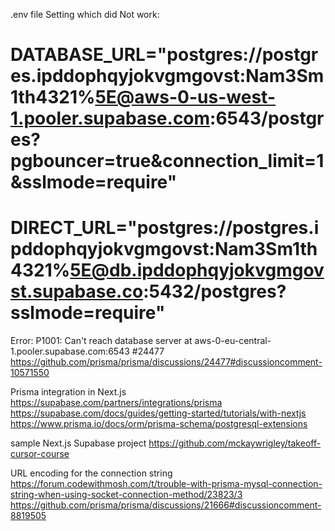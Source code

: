 .env file
Setting which did Not work:
# DATABASE_URL="postgres://postgres.ipddophqyjokvgmgovst:Nam3Sm1th4321%5E@aws-0-us-west-1.pooler.supabase.com:6543/postgres?pgbouncer=true&connection_limit=1&sslmode=require"
# DIRECT_URL="postgres://postgres.ipddophqyjokvgmgovst:Nam3Sm1th4321%5E@db.ipddophqyjokvgmgovst.supabase.co:5432/postgres?sslmode=require"

Error: P1001: Can't reach database server at aws-0-eu-central-1.pooler.supabase.com:6543 #24477
https://github.com/prisma/prisma/discussions/24477#discussioncomment-10571550


Prisma integration in Next.js
https://supabase.com/partners/integrations/prisma
https://supabase.com/docs/guides/getting-started/tutorials/with-nextjs
https://www.prisma.io/docs/orm/prisma-schema/postgresql-extensions

sample Next.js Supabase project
https://github.com/mckaywrigley/takeoff-cursor-course


URL encoding for the connection string
https://forum.codewithmosh.com/t/trouble-with-prisma-mysql-connection-string-when-using-socket-connection-method/23823/3
https://github.com/prisma/prisma/discussions/21666#discussioncomment-8819505
